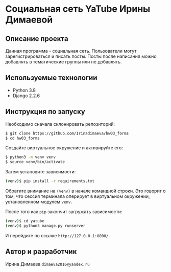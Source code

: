 # Социальная сеть YaTube Ирины Димаевой

## Описание проекта
Данная программа - социальная сеть. Пользователи могут зарегистрироваться и писать посты. Посты после написания можно добавлять в тематические группы или не добавлять.

## Используемые технологии
* Python 3.8
* Django 2.2.6

## Инструкция по запуску

Необходимо сначала склонировать репозиторий:

```sh
$ git clone https://github.com/Irinadimaeva/hw03_forms
$ cd hw03_forms
```

Создайте виртуальное окружение и активируйте его:

```sh
$ python3 -m venv venv
$ source venv/bin/activate
```

Затем установите зависимости:

```sh
(venv)$ pip install -r requirements.txt
```
Обратите внимание на `(venv)` в начале командной строки. Это говорит о том, что сессия терминала оперирует в виртуальном окружении, установленном модулем `venv`.

После того как `pip` закончит загружать зависимости:
```sh
(venv)$ cd yatube
(venv)$ python3 manage.py runserver
```
И перейдите по ссылке `http://127.0.0.1:8000/`.


## Автор и разработчик
Ирина Димаева `dimaeva2016@yandex.ru`

